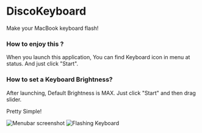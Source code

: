 # DiscoKeyboard
Make your MacBook keyboard flash!

### How to enjoy this ?
When you launch this application, You can find Keyboard icon in menu at status.
And just click "Start".

### How to set a Keyboard Brightness?
After launching, Default Brightness is MAX.
Just click "Start" and then drag slider.

Pretty Simple!


![Menubar screenshot](http://i.imgur.com/HFBfQqy.png)
![Flashing Keyboard](http://i.imgur.com/Eq0IolF.gif)
